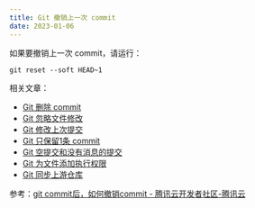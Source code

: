 ```yaml
---
title: Git 撤销上一次 commit
date: 2023-01-06
---
```


如果要撤销上一次 commit，请运行：
```
git reset --soft HEAD~1
```

相关文章：
- [Git 删除 commit](/Git-Delete-Commit)
- [Git 忽略文件修改](/Git-skip-worktree)
- [Git 修改上次提交](/Git-commit-amend)
- [Git 只保留1条 commit](/Git-only-keep-1-commit)
- [Git 空提交和没有消息的提交](/Git-empty-commit-and-empty-message)
- [Git 为文件添加执行权限](/Git-update-index-chmod=+x)
- [Git 同步上游仓库](/Git-fetch-upstream)

参考：[git commit后，如何撤销commit - 腾讯云开发者社区-腾讯云](https://cloud.tencent.com/developer/article/1997031)